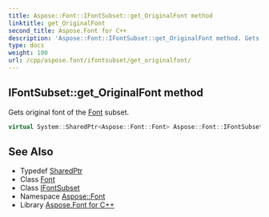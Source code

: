 ```yaml
---
title: Aspose::Font::IFontSubset::get_OriginalFont method
linktitle: get_OriginalFont
second_title: Aspose.Font for C++
description: 'Aspose::Font::IFontSubset::get_OriginalFont method. Gets original font of the Font subset in C++.'
type: docs
weight: 100
url: /cpp/aspose.font/ifontsubset/get_originalfont/
---
```

## IFontSubset::get_OriginalFont method


Gets original font of the [Font](../../font/) subset.

```cpp
virtual System::SharedPtr<Aspose::Font::Font> Aspose::Font::IFontSubset::get_OriginalFont()=0
```

## See Also

* Typedef [SharedPtr](../../../system/sharedptr/)
* Class [Font](../../font/)
* Class [IFontSubset](../)
* Namespace [Aspose::Font](../../)
* Library [Aspose.Font for C++](../../../)
